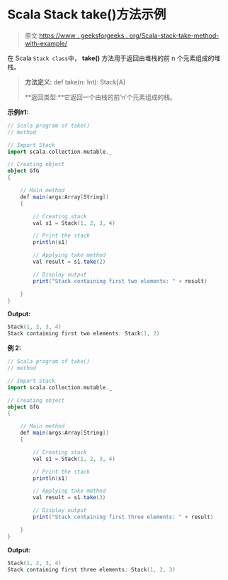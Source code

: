 # Scala Stack take()方法示例

> 原文:[https://www . geeksforgeeks . org/Scala-stack-take-method-with-example/](https://www.geeksforgeeks.org/scala-stack-take-method-with-example/)

在 Scala `Stack class`中， **take()** 方法用于返回由堆栈的前 n 个元素组成的堆栈。

> **方法定义:** def take(n: Int): Stack[A]
> 
> **返回类型:**它返回一个由栈的前‘n’个元素组成的栈。

**示例#1:**

```scala
// Scala program of take() 
// method 

// Import Stack 
import scala.collection.mutable._

// Creating object 
object GfG 
{ 

    // Main method 
    def main(args:Array[String]) 
    { 

        // Creating stack
        val s1 = Stack(1, 2, 3, 4) 

        // Print the stack 
        println(s1) 

        // Applying take method  
        val result = s1.take(2)

        // Display output 
        print("Stack containing first two elements: " + result) 

    } 
} 
```

**Output:**

```scala
Stack(1, 2, 3, 4)
Stack containing first two elements: Stack(1, 2)

```

**例 2:**

```scala
// Scala program of take() 
// method 

// Import Stack 
import scala.collection.mutable._

// Creating object 
object GfG 
{ 

    // Main method 
    def main(args:Array[String]) 
    { 

        // Creating stack
        val s1 = Stack(1, 2, 3, 4) 

        // Print the stack 
        println(s1) 

        // Applying take method  
        val result = s1.take(3)

        // Display output 
        print("Stack containing first three elements: " + result) 

    } 
} 
```

**Output:**

```scala
Stack(1, 2, 3, 4)
Stack containing first three elements: Stack(1, 2, 3)

```